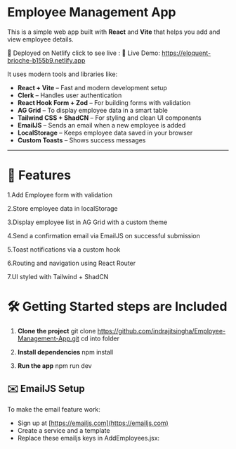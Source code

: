 # Employee Management App

This is a simple web app built with **React** and **Vite** that helps you add and view employee details.

🚀 Deployed on Netlify click to see live :
🔗 Live Demo: https://eloquent-brioche-b155b9.netlify.app

It uses modern tools and libraries like:

- **React + Vite** – Fast and modern development setup
- **Clerk** – Handles user authentication
- **React Hook Form + Zod** – For building forms with validation
- **AG Grid** – To display employee data in a smart table
- **Tailwind CSS + ShadCN** – For styling and clean UI components
- **EmailJS** – Sends an email when a new employee is added
- **LocalStorage** – Keeps employee data saved in your browser
- **Custom Toasts** – Shows success messages

---

# 🚀 Features

1.Add Employee form with validation

2.Store employee data in localStorage

3.Display employee list in AG Grid with a custom theme

4.Send a confirmation email via EmailJS on successful submission

5.Toast notifications via a custom hook

6.Routing and navigation using React Router

7.UI styled with Tailwind + ShadCN

# 🛠️ Getting Started steps are Included

1. **Clone the project**
   git clone https://github.com/indrajitsingha/Employee-Management-App.git
   cd into folder

2. **Install dependencies**
   npm install

3. **Run the app**
   npm run dev

## ✉️ EmailJS Setup

To make the email feature work:
- Sign up at [https://emailjs.com](https://emailjs.com)
- Create a service and a template
- Replace these emailjs keys in AddEmployees.jsx:
